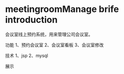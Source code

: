 # meetingroomManage brife introduction
会议室线上预约系统，用来管理公司会议室。

功能
1、预约会议室
2、会议室看板
3、会议室修改

技术
1、jsp
2、mysql

展示
